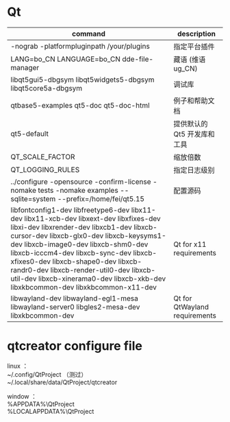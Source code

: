 # Qt

|command|description|
|--|--|
-nograb -platformpluginpath /your/plugins | 指定平台插件
LANG=bo_CN LANGUAGE=bo_CN dde-file-manager |  藏语 (维语 ug_CN)
libqt5gui5-dbgsym libqt5widgets5-dbgsym libqt5core5a-dbgsym | 调试库
qtbase5-examples qt5-doc qt5-doc-html | 例子和帮助文档
qt5-default |  提供默认的 Qt5 开发库和工具
QT_SCALE_FACTOR | 缩放倍数
QT_LOGGING_RULES | 指定日志级别
../configure -opensource -confirm-license  -nomake tests -nomake examples --sqlite=system --prefix=/home/fei/qt5.15  |  配置源码
libfontconfig1-dev libfreetype6-dev libx11-dev libx11-xcb-dev libxext-dev libxfixes-dev libxi-dev libxrender-dev libxcb1-dev libxcb-cursor-dev libxcb-glx0-dev libxcb-keysyms1-dev libxcb-image0-dev libxcb-shm0-dev libxcb-icccm4-dev libxcb-sync-dev libxcb-xfixes0-dev libxcb-shape0-dev libxcb-randr0-dev libxcb-render-util0-dev libxcb-util-dev libxcb-xinerama0-dev libxcb-xkb-dev libxkbcommon-dev libxkbcommon-x11-dev |  Qt for x11 requirements
libwayland-dev libwayland-egl1-mesa libwayland-server0 libgles2-mesa-dev libxkbcommon-dev |  Qt for QtWayland requirements

# qtcreator configure file

linux ：  
~/.config/QtProject  （测过）  
~/.local/share/data/QtProject/qtcreator  

window ：  
%APPDATA%\QtProject  
%LOCALAPPDATA%\QtProject  





